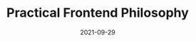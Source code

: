 ---
date: 2021-09-29
permalink: false
tags:
  - meta
target_url: https://jaredgorski.org/writing/15-practical-frontend-philosophy/
title: Practical Frontend Philosophy
---